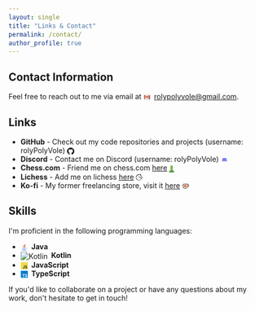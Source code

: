 ```yaml
---
layout: single
title: "Links & Contact"
permalink: /contact/
author_profile: true
---
```


## Contact Information

Feel free to reach out to me via email at <img src="/images/custom_icons/email.png" alt="Email" style="height: 1em; margin-right: 0.5em; vertical-align: middle;">[rolypolyvole@gmail.com](mailto:rolypolyvole@gmail.com).

## Links

- **GitHub** - Check out my code repositories and projects (username: rolyPolyVole) <img src="/images/custom_icons/github.png" alt="GitHub" style="height: 1em; margin-right: 0.5em; vertical-align: middle;">
- **Discord** - Contact me on Discord (username: rolyPolyVole) <img src="/images/custom_icons/discord.png" alt="Discord" style="height: 1em; margin-right: 0.5em; vertical-align: middle;">
- **Chess.com** - Friend me on chess.com [here](https://www.chess.com/member/rolypolyvole) <img src="/images/custom_icons/chesscom.png" alt="Chess.com" style="height: 1em; margin-right: 0.5em; vertical-align: middle;">
- **Lichess** - Add me on lichess [here](https://lichess.org/@/rolyPolyVole) <img src="/images/custom_icons/lichess.png" alt="Lichess" style="height: 1em; margin-right: 0.5em; vertical-align: middle;">
- **Ko-fi** - My former freelancing store, visit it [here](https://ko-fi.com/rolyPolyVole) <img src="/images/custom_icons/kofi.png" alt="Ko-fi" style="height: 1em; margin-right: 0.5em; vertical-align: middle;">

## Skills

I'm proficient in the following programming languages:

- <img src="/images/custom_icons/java.png" alt="Java" style="height: 1em; margin-right: 0.5em; vertical-align: middle;">**Java**
- <img src="/images/custom_icons/kotlin.png" alt="Kotlin" style="height: 1em; margin-right: 0.5em; vertical-align: middle;">**Kotlin**
- <img src="/images/custom_icons/js.png" alt="JavaScript" style="height: 1em; margin-right: 0.5em; vertical-align: middle;">**JavaScript**
- <img src="/images/custom_icons/ts.png" alt="TypeScript" style="height: 1em; margin-right: 0.5em; vertical-align: middle;">**TypeScript**

If you'd like to collaborate on a project or have any questions about my work, don't hesitate to get in touch!